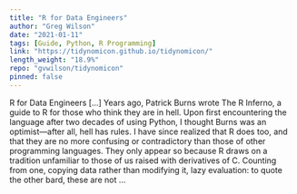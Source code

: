 ```yaml
---
title: "R for Data Engineers"
author: "Greg Wilson"
date: "2021-01-11"
tags: [Guide, Python, R Programming]
link: "https://tidynomicon.github.io/tidynomicon/"
length_weight: "18.9%"
repo: "gvwilson/tidynomicon"
pinned: false
---
```


R for Data Engineers [...] Years ago,
Patrick Burns wrote The R Inferno,
a guide to R for those who think they are in hell.
Upon first encountering the language after two decades of using Python,
I thought Burns was an optimist—after all,
hell has rules. I have since realized that R does too,
and that they are no more confusing or contradictory than those of other programming languages.
They only appear so because R draws on a tradition unfamiliar to those of us raised with derivatives of C.
Counting from one,
copying data rather than modifying it,
lazy evaluation:
to quote the other bard,
these are not ...
